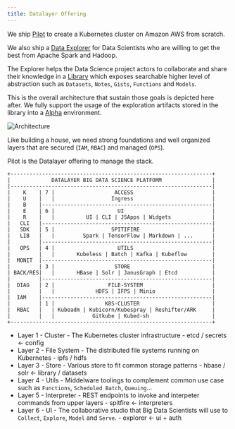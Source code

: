 ```yaml
---
title: Datalayer Offering
---
```


We ship [Pilot](/docs/what-kuber) to create a Kubernetes cluster on Amazon AWS from scratch.

We also ship a [Data Explorer](/docs/what-explorer) for Data Scientists who are willing to get the best from Apache Spark and Hadoop.

The Explorer helps the Data Science project actors to collaborate and share their knowledge in a [Library](/docs/what-library) which exposes searchable higher level of abstraction such as `Datasets`, `Notes`, `Gists`, `Functions` and `Models`.

This is the overall architecture that sustain those goals is depicted here after. We fully support the usage of the exploration artifacts stored in the library into a [Alpha](/docs/exploration-to-alpha) environment.

![Architecture](/images/datalayer/architecture.svg "Architecture")

Like building a house, we need strong foundations and well organized layers that are secured (`IAM`, `RBAC`) and managed (`OPS`).

Pilot is the Datalayer offering to manage the stack.

```
+----------------------------------------------------------------+
|             DATALAYER BIG DATA SCIENCE PLATFORM                |
|----------------------------------------------------------------|
|    K    | 7 |                   ACCESS                         |
|    U    |   |                  Ingress                         |
|    B    |------------------------------------------------------|
|    E    | 6 |                    UI                            |
|    R    |   |          UI | CLI | JSApps | Widgets             |
|   CLI   |------------------------------------------------------|
|   SDK   | 5 |                  SPITIFIRE                       |
|   LIB   |   |         Spark | TensorFlow | Markdown | ...      |
|         |------------------------------------------------------|
|   OPS   | 4 |                    UTILS                         |
|         |   |       Kubeless | Batch | Kafka | Kubeflow        |
|  MONIT  |------------------------------------------------------|
|         | 3 |                   STORE                          |
| BACK/RES|   |       HBase | Solr | JanusGraph | Etcd           |
|         |------------------------------------------------------|
|  DIAG   | 2 |                 FILE-SYSTEM                      |
|         |   |             HDFS | IFPS | Minio                  |
|  IAM    |------------------------------------------------------|
|         | 1 |                K8S-CLUSTER                       |
|  RBAC   |   | Kubeadm | Kubicorn/Kubespray | Reshifter/ARK     |
|         |   |            Gitkube | Kubed-sh                    |
+----------------------------------------------------------------+
```

+ Layer 1 - Cluster - The Kubernetes cluster infrastructure - etcd / secrets <- config
+ Layer 2 - File System - The distributed file systems running on Kubernetes - ipfs / hdfs 
+ Layer 3 - Store - Various store to fit common storage patterns - hbase / solr <- library / datasets
+ Layer 4 - Utils - Middelware toolings to complement common use case such as `Functions`, `Scheduled Batch`, `Queuing`...
+ Layer 5 - Interpreter - REST endpoints to invoke and interpeter commands from upper layers - spitfire <- interpreters
+ Layer 6 - UI - The collaborative studio that Big Data Scientists will use to `Collect`, `Explore`, `Model` and `Serve`. - explorer <- ui + auth
